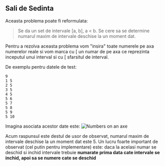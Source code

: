 ## Sali de Sedinta


Aceasta problema poate fi reformulata: 
  > Se da un set de intervale [a, b], a < b. 
  > Se cere sa se determine numarul maxim de intervale deschise la un moment dat. 
  
Pentru a rezolva aceasta problema vom "insira" toate numerele pe axa numerelor reale si vom marca cu [ un numar de pe axa ce reprezinta inceputul unui interval si cu [ sfarsitul de interval.

De exemplu pentru datele de test:
```
9
1 5
2 5
3 5
4 5
5 6
5 7
5 8
5 9
5 10
```
Imagina asociata acestor date este:
![Numbers on an axe](https://raw.githubusercontent.com/SAlexandru/iTec/master/HighSchool/SaliDeSedinta/intervals.png)

Acum raspunsul este destul de usor de observat, numarul maxim de intervale deschise la un moment dat este 5. 
Un lucru foarte important de observat (cel putin pentru implementare) este: daca la acelasi numar se deschid si inchid intervale trebuie **numarate prima data cate intervale se inchid, apoi sa se numere cate se deschid**
